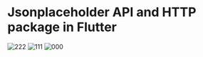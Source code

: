 # Jsonplaceholder API and HTTP package in Flutter
![222](https://user-images.githubusercontent.com/81623956/202753163-8043821a-2a81-4552-9c97-81649ce040a9.jpeg)
![111](https://user-images.githubusercontent.com/81623956/202753155-af6a83f0-2081-4933-9159-fdadf6752db4.JPG)
![000](https://user-images.githubusercontent.com/81623956/202753139-a8514e7c-b58b-485a-b298-684646cc9aec.JPG)

